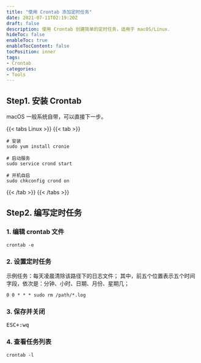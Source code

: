 ```yaml
---
title: "使用 Crontab 添加定时任务"
date: 2021-07-11T02:19:20Z
draft: false
description: 使用 Crontab 创建简单的定时任务，适用于 macOS/Linux.
hideToc: false
enableToc: true
enableTocContent: false
tocPosition: inner
tags:
- Crontab
categories:
- Tools
---
```


## Step1. 安装 Crontab

macOS 一般系统自带，可以直接下一步。

{{< tabs Linux >}}
{{< tab >}}

```shell
# 安装
sudo yum install cronie

# 启动服务
sudo service crond start

# 开机自启
sudo chkconfig crond on
```

{{< /tab >}}
{{< /tabs >}}

## Step2. 编写定时任务

### 1. 编辑 crontab 文件

```shell
crontab -e
```

### 2. 设置定时任务

示例任务：每天凌晨清除该路径下的日志文件；
其中，前五个位置表示五个时间字段，依次是：分钟、小时、日期、月份、星期几；

```plaintext
0 0 * * * sudo rm /path/*.log
```

### 3. 保存并关闭

<kbd><kbd>ESC</kbd>+<kbd>:wq</kbd></kbd>

### 4. 查看任务列表

```shell
crontab -l
```
